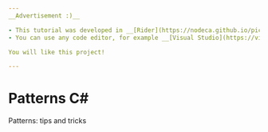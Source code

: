 ```yaml
---
__Advertisement :)__

- This tutorial was developed in __[Rider](https://nodeca.github.io/pica/demo/)__
- You can use any code editor, for example __[Visual Studio](https://visualstudio.microsoft.com/es/vs/)__

You will like this project!

---
```


# Patterns C#
Patterns: tips and tricks

